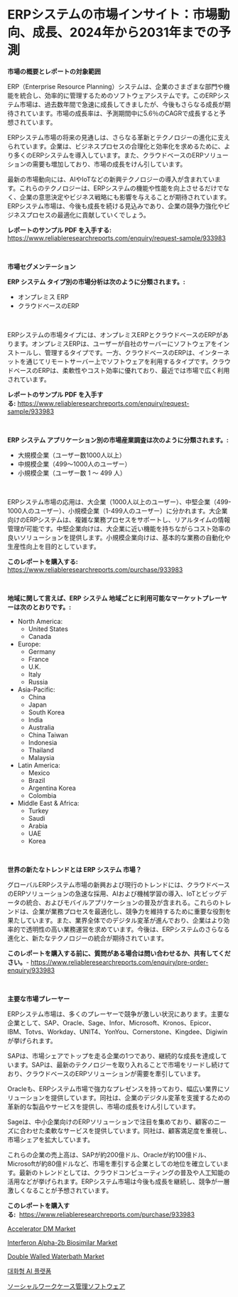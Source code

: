 <p><h1>ERPシステムの市場インサイト：市場動向、成長、2024年から2031年までの予測</h1></p><p><strong>市場の概要とレポートの対象範囲</strong></p>
<p><p>ERP（Enterprise Resource Planning）システムは、企業のさまざまな部門や機能を統合し、効率的に管理するためのソフトウェアシステムです。このERPシステム市場は、過去数年間で急速に成長してきましたが、今後もさらなる成長が期待されています。市場の成長率は、予測期間中に5.6％のCAGRで成長すると予想されています。</p><p>ERPシステム市場の将来の見通しは、さらなる革新とテクノロジーの進化に支えられています。企業は、ビジネスプロセスの合理化と効率化を求めるために、より多くのERPシステムを導入しています。また、クラウドベースのERPソリューションの需要も増加しており、市場の成長をけん引しています。</p><p>最新の市場動向には、AIやIoTなどの新興テクノロジーの導入が含まれています。これらのテクノロジーは、ERPシステムの機能や性能を向上させるだけでなく、企業の意思決定やビジネス戦略にも影響を与えることが期待されています。ERPシステム市場は、今後も成長を続ける見込みであり、企業の競争力強化やビジネスプロセスの最適化に貢献していくでしょう。</p></p>
<p><strong>レポートのサンプル PDF を入手する:</strong> <a href="https://www.reliableresearchreports.com/enquiry/request-sample/933983">https://www.reliableresearchreports.com/enquiry/request-sample/933983</a></p>
<p>&nbsp;</p>
<p><strong>市場セグメンテーション</strong></p>
<p><strong>ERP システム タイプ別の市場分析は次のように分類されます。:</strong></p>
<p><ul><li>オンプレミス ERP</li><li>クラウドベースのERP</li></ul></p>
<p>&nbsp;</p>
<p><p>ERPシステムの市場タイプには、オンプレミスERPとクラウドベースのERPがあります。オンプレミスERPは、ユーザーが自社のサーバーにソフトウェアをインストールし、管理するタイプです。一方、クラウドベースのERPは、インターネットを通じてリモートサーバー上でソフトウェアを利用するタイプです。クラウドベースのERPは、柔軟性やコスト効率に優れており、最近では市場で広く利用されています。</p></p>
<p><strong>レポートのサンプル PDF を入手する:</strong>&nbsp;<a href="https://www.reliableresearchreports.com/enquiry/request-sample/933983">https://www.reliableresearchreports.com/enquiry/request-sample/933983</a></p>
<p>&nbsp;</p>
<p><strong> ERP システム アプリケーション別の市場産業調査は次のように分類されます。:</strong></p>
<p><ul><li>大規模企業（ユーザー数1000人以上）</li><li>中規模企業（499～1000人のユーザー）</li><li>小規模企業（ユーザー数 1 ～ 499 人）</li></ul></p>
<p>&nbsp;</p>
<p><p>ERPシステム市場の応用は、大企業（1000人以上のユーザー）、中堅企業（499-1000人のユーザー）、小規模企業（1-499人のユーザー）に分かれます。大企業向けのERPシステムは、複雑な業務プロセスをサポートし、リアルタイムの情報管理が可能です。中堅企業向けは、大企業に近い機能を持ちながらコスト効率の良いソリューションを提供します。小規模企業向けは、基本的な業務の自動化や生産性向上を目的としています。</p></p>
<p><strong>このレポートを購入する:</strong>&nbsp; <a href="https://www.reliableresearchreports.com/purchase/933983">https://www.reliableresearchreports.com/purchase/933983</a></p>
<p>&nbsp;</p>
<p><strong>地域に関して言えば、ERP システム 地域ごとに利用可能なマーケットプレーヤーは次のとおりです。:</strong></p>
<p><ul>
    <li>
        North America:
        <ul>
            <li>United States</li>
            <li>Canada</li>
        </ul>
    </li>
    <li>
        Europe:
        <ul>
            <li>Germany</li>
            <li>France</li>
            <li>U.K.</li>
            <li>Italy</li>
            <li>Russia</li>
        </ul>
    </li>
    <li>
        Asia-Pacific:
        <ul>
            <li>China</li>
            <li>Japan</li>
            <li>South Korea</li>
            <li>India</li>
            <li>Australia</li>
            <li>China Taiwan</li>
            <li>Indonesia</li>
            <li>Thailand</li>
            <li>Malaysia</li>
        </ul>
    </li>
    <li>
        Latin America:
        <ul>
            <li>Mexico</li>
            <li>Brazil</li>
            <li>Argentina Korea</li>
            <li>Colombia</li>
        </ul>
    </li>
    <li>
        Middle East & Africa:
        <ul>
            <li>Turkey</li>
            <li>Saudi</li>
            <li>Arabia</li>
            <li>UAE</li>
            <li>Korea</li>
        </ul>
    </li>
    </ul></p>
<p>&nbsp;</p>
<p><strong>世界の新たなトレンドとは ERP システム 市場？</strong></p>
<p><p>グローバルERPシステム市場の新興および現行のトレンドには、クラウドベースのERPソリューションの急速な採用、AIおよび機械学習の導入、IoTとビッグデータの統合、およびモバイルアプリケーションの普及が含まれる。これらのトレンドは、企業が業務プロセスを最適化し、競争力を維持するために重要な役割を果たしています。また、業界全体でのデジタル変革が進んでおり、企業はより効率的で透明性の高い業務運営を求めています。今後は、ERPシステムのさらなる進化と、新たなテクノロジーの統合が期待されています。</p></p>
<p><strong>このレポートを購入する前に、質問がある場合は問い合わせるか、共有してください。</strong>- <a href="https://www.reliableresearchreports.com/enquiry/pre-order-enquiry/933983">https://www.reliableresearchreports.com/enquiry/pre-order-enquiry/933983</a></p>
<p>&nbsp;</p>
<p><strong>主要な市場プレーヤー</strong></p>
<p><p>ERPシステム市場は、多くのプレーヤーで競争が激しい状況にあります。主要な企業として、SAP、Oracle、Sage、Infor、Microsoft、Kronos、Epicor、IBM、Totvs、Workday、UNIT4、YonYou、Cornerstone、Kingdee、Digiwinが挙げられます。</p><p>SAPは、市場シェアでトップを走る企業の1つであり、継続的な成長を達成しています。SAPは、最新のテクノロジーを取り入れることで市場をリードし続けており、クラウドベースのERPソリューションが需要を牽引しています。</p><p>Oracleも、ERPシステム市場で強力なプレゼンスを持っており、幅広い業界にソリューションを提供しています。同社は、企業のデジタル変革を支援するための革新的な製品やサービスを提供し、市場の成長をけん引しています。</p><p>Sageは、中小企業向けのERPソリューションで注目を集めており、顧客のニーズに合わせた柔軟なサービスを提供しています。同社は、顧客満足度を重視し、市場シェアを拡大しています。</p><p>これらの企業の売上高は、SAPが約200億ドル、Oracleが約100億ドル、Microsoftが約80億ドルなど、市場を牽引する企業としての地位を確立しています。最新のトレンドとしては、クラウドコンピューティングの普及や人工知能の活用などが挙げられます。ERPシステム市場は今後も成長を継続し、競争が一層激しくなることが予想されています。</p></p>
<p><strong>このレポートを購入する:</strong>&nbsp;&nbsp;<a href="https://www.reliableresearchreports.com/purchase/933983">https://www.reliableresearchreports.com/purchase/933983</a></p>
<p><p><a href="https://view.publitas.com/reportprime-1/accelerator-dm-market-size-share-trends-analysis-report-by-application-regional-outlook-competitive-strategies-and-segment-forecasts-2024-2031/">Accelerator DM Market</a></p><p><a href="https://woozy-pyroraptor-a1f.notion.site/Interferon-Alpha-2b-Biosimilar-Market-A-Comprehensive-Report-of-its-Market-Share-Growth-Trends-20-070ead4045164837843c997a70a717c5">Interferon Alpha-2b Biosimilar Market</a></p><p><a href="https://github.com/seekum/Market-Research-Report-List-1/blob/main/double-walled-waterbath-market.md">Double Walled Waterbath Market</a></p><p><a href="https://github.com/vsoq0zknh59/Market-Research-Report-List-1/blob/main/5998149184265.md">대화형 AI 플랫폼</a></p><p><a href="https://github.com/bevdtkn4419963/Market-Research-Report-List-1/blob/main/5371227184240.md">ソーシャルワークケース管理ソフトウェア</a></p></p>